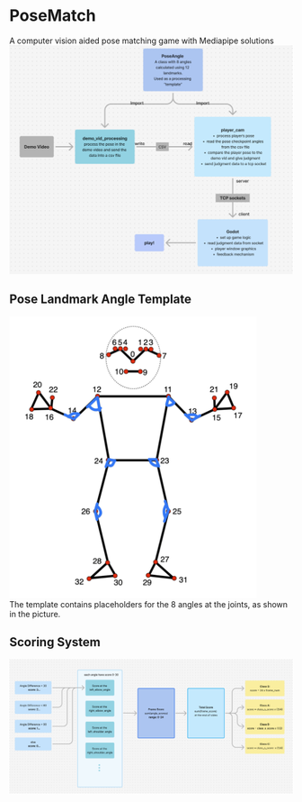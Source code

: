 # PoseMatch
 A computer vision aided pose matching game with Mediapipe solutions
<img src='assets/flowchat.png'>

## Pose Landmark Angle Template
<img src='assets/angle_template.png' height=500px>\
The template contains placeholders for the 8 angles at the joints, as shown in the picture.

## Scoring System
<img src='assets/scoring_system.png'>
